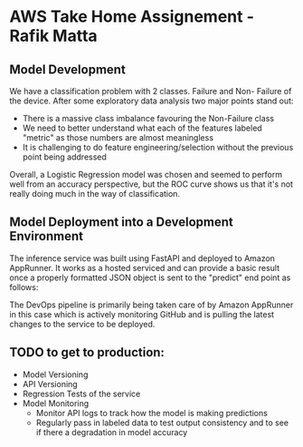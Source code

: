 # AWS Take Home Assignement - Rafik Matta

## Model Development
We have a classification problem with 2 classes. Failure and Non- Failure of the device. After some exploratory data analysis 
two major points stand out:
- There is a massive class imbalance favouring the Non-Failure class
- We need to better understand what each of the features labeled "metric" as those numbers are almost meaningless
- It is challenging to do feature engineering/selection without the previous point being addressed

Overall, a Logistic Regression model was chosen and seemed to perform well from an accuracy perspective, but the ROC curve shows us
that it's not really doing much in the way of classification. 

## Model Deployment into a Development Environment

The inference service was built using FastAPI and deployed to Amazon AppRunner. It works as a hosted serviced and can provide a basic result 
once a properly formatted JSON object is sent to the "predict" end point as follows:

The DevOps pipeline is primarily being taken care of by Amazon AppRunner in this case which is actively monitoring GitHub and 
is pulling the latest changes to the service to be deployed. 

## TODO to get to production:
- Model Versioning 
- API Versioning 
- Regression Tests of the service
- Model Monitoring 
    - Monitor API logs to track how the model is making predictions
    - Regularly pass in labeled data to test output consistency and to see if there a degradation in model accuracy
    